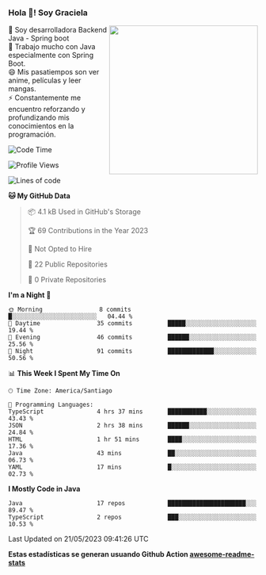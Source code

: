 ### Hola 👋! Soy Graciela

<img align='right' src="https://user-images.githubusercontent.com/74038190/221352975-94759904-aa4c-4032-a8ab-b546efb9c478.gif" width="300">

<p>🔭 Soy desarrolladora Backend Java - Spring boot<br>
🌱 Trabajo mucho con Java especialmente con Spring Boot.<br>
😄 Mis pasatiempos son ver anime, películas y leer mangas.<br>
⚡ Constantemente me encuentro reforzando y profundizando mis conocimientos en la programación.</p>

<!--START_SECTION:waka-->
![Code Time](http://img.shields.io/badge/Code%20Time-15%20hrs%2045%20mins-blue)

![Profile Views](http://img.shields.io/badge/Profile%20Views-19-blue)

![Lines of code](https://img.shields.io/badge/From%20Hello%20World%20I%27ve%20Written-136.5%20thousand%20lines%20of%20code-blue)

**🐱 My GitHub Data** 

> 📦 4.1 kB Used in GitHub's Storage 
 > 
> 🏆 69 Contributions in the Year 2023
 > 
> 🚫 Not Opted to Hire
 > 
> 📜 22 Public Repositories 
 > 
> 🔑 0 Private Repositories 
 > 
**I'm a Night 🦉** 

```text
🌞 Morning                8 commits           █░░░░░░░░░░░░░░░░░░░░░░░░   04.44 % 
🌆 Daytime                35 commits          █████░░░░░░░░░░░░░░░░░░░░   19.44 % 
🌃 Evening                46 commits          ██████░░░░░░░░░░░░░░░░░░░   25.56 % 
🌙 Night                  91 commits          █████████████░░░░░░░░░░░░   50.56 % 
```


📊 **This Week I Spent My Time On** 

```text
🕑︎ Time Zone: America/Santiago

💬 Programming Languages: 
TypeScript               4 hrs 37 mins       ███████████░░░░░░░░░░░░░░   43.43 % 
JSON                     2 hrs 38 mins       ██████░░░░░░░░░░░░░░░░░░░   24.84 % 
HTML                     1 hr 51 mins        ████░░░░░░░░░░░░░░░░░░░░░   17.36 % 
Java                     43 mins             ██░░░░░░░░░░░░░░░░░░░░░░░   06.73 % 
YAML                     17 mins             █░░░░░░░░░░░░░░░░░░░░░░░░   02.73 % 
```

**I Mostly Code in Java** 

```text
Java                     17 repos            ██████████████████████░░░   89.47 % 
TypeScript               2 repos             ███░░░░░░░░░░░░░░░░░░░░░░   10.53 % 
```




 Last Updated on 21/05/2023 09:41:26 UTC
<!--END_SECTION:waka-->


<!--
**gracielaContreras/gracielaContreras** is a ✨ _special_ ✨ repository because its `README.md` (this file) appears on your GitHub profile.

Here are some ideas to get you started:

- 🔭 I’m currently working on ...
- 🌱 I’m currently learning ...
- 👯 I’m looking to collaborate on ...
- 🤔 I’m looking for help with ...
- 💬 Ask me about ...
- 📫 How to reach me: ...
- 😄 Pronouns: ...
- ⚡ Fun fact: ...
-->

**Estas estadísticas se generan usuando Github Action [awesome-readme-stats](https://github.com/anmol098/waka-readme-stats)**
